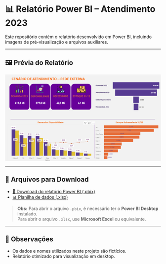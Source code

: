 # 📊 Relatório Power BI – Atendimento 2023

Este repositório contém o relatório desenvolvido em Power BI, incluindo imagens de pré-visualização e arquivos auxiliares.

---

## 🖼 Prévia do Relatório

![Dashboard Principal](https://github.com/DanRebelato/PowerBI-Atendimento/blob/main/Documentacao/Atendimento_2023.png)

---

## 📂 Arquivos para Download

- [📄 Download do relatório Power BI (.pbix)](https://github.com/DanRebelato/PowerBI-Atendimento/raw/refs/heads/main/Documentacao/Atendimento%20Rede%202023.pbix)
- [📊 Planilha de dados (.xlsx)](https://github.com/DanRebelato/PowerBI-Atendimento/raw/refs/heads/main/Documentacao/Simulado%202023.xlsx)

> **Obs:** Para abrir o arquivo `.pbix`, é necessário ter o **Power BI Desktop** instalado.  
> Para abrir o arquivo `.xlsx`, use **Microsoft Excel** ou equivalente.

---

## 📌 Observações

- Os dados e nomes utilizados neste projeto são fictícios.
- Relatório otimizado para visualização em desktop.
